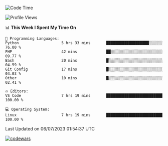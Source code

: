 <!--START_SECTION:waka-->
![Code Time](http://img.shields.io/badge/Code%20Time-216%20hrs%2021%20mins-blue)

![Profile Views](http://img.shields.io/badge/Profile%20Views-33-blue)

📊 **This Week I Spent My Time On** 

```text
💬 Programming Languages: 
Python                   5 hrs 33 mins       ███████████████████░░░░░░   76.00 % 
PHP                      42 mins             ██░░░░░░░░░░░░░░░░░░░░░░░   09.77 % 
Bash                     20 mins             █░░░░░░░░░░░░░░░░░░░░░░░░   04.59 % 
Git Config               17 mins             █░░░░░░░░░░░░░░░░░░░░░░░░   04.03 % 
Other                    10 mins             █░░░░░░░░░░░░░░░░░░░░░░░░   02.41 % 

🔥 Editors: 
VS Code                  7 hrs 19 mins       █████████████████████████   100.00 % 

💻 Operating System: 
Linux                    7 hrs 19 mins       █████████████████████████   100.00 % 
```


 Last Updated on 06/07/2023 01:54:37 UTC
<!--END_SECTION:waka-->
[![codewars](https://www.codewars.com/users/Delitel/badges/large)](https://www.codewars.com/users/Delitel)   
